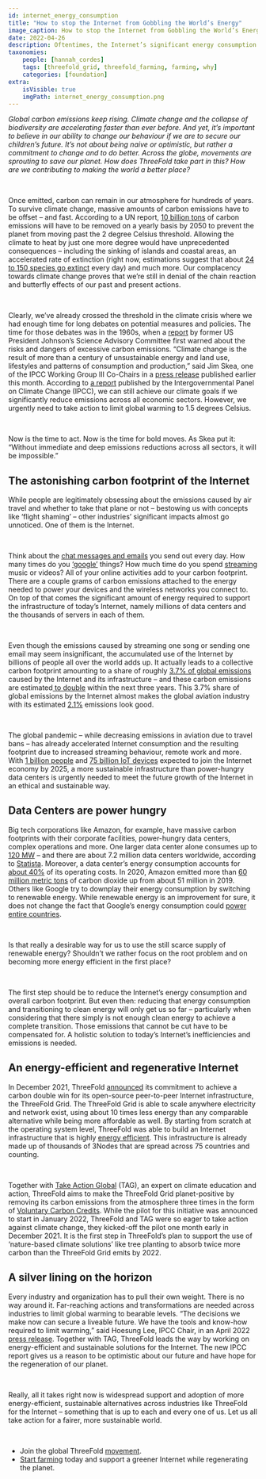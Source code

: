 ```yaml
---
id: internet_energy_consumption
title: "How to stop the Internet from Gobbling the World’s Energy"
image_caption: How to stop the Internet from Gobbling the World’s Energy
date: 2022-04-26
description: Oftentimes, the Internet’s significant energy consumption and climate impacts go unnoticed. At ThreeFold, we're leading the way by working on energy-efficient and sustainable solutions for the Internet.
taxonomies:
    people: [hannah_cordes]
    tags: [threefold_grid, threefold_farming, farming, why]
    categories: [foundation]
extra:
    isVisible: true
    imgPath: internet_energy_consumption.png
---
```


*Global carbon emissions keep rising. Climate change and the collapse of biodiversity are accelerating faster than ever before. And yet, it’s important to believe in our ability to change our behaviour if we are to secure our children’s future. It’s not about being naive or optimistic, but rather a commitment to change and to do better. Across the globe, movements are sprouting to save our planet. How does ThreeFold take part in this? How are we contributing to making the world a better place?*  

<br/>

Once emitted, carbon can remain in our atmosphere for hundreds of years. To survive climate change, massive amounts of carbon emissions have to be offset – and fast. According to a UN report, [10 billion tons](https://www.technologyreview.com/2021/07/08/1027908/carbon-removal-hype-is-a-dangerous-distraction-climate-change/) of carbon emissions will have to be removed on a yearly basis by 2050 to prevent the planet from moving past the 2 degree Celsius threshold. Allowing the climate to heat by just one more degree would have unprecedented consequences – including the sinking of islands and coastal areas, an accelerated rate of extinction (right now, estimations suggest that about [24 to 150 species go extinct](https://e360.yale.edu/features/global_extinction_rates_why_do_estimates_vary_so_wildly) every day) and much more. Our complacency towards climate change proves that we’re still in denial of the chain reaction and butterfly effects of our past and present actions.

<br/>

Clearly, we’ve already crossed the threshold in the climate crisis where we had enough time for long debates on potential measures and policies. The time for those debates was in the 1960s, when a [report](https://www.climatefiles.com/climate-change-evidence/presidents-report-atmospher-carbon-dioxide/) by former US President Johnson’s Science Advisory Committee first warned about the risks and dangers of excessive carbon emissions. “Climate change is the result of more than a century of unsustainable energy and land use, lifestyles and patterns of consumption and production,” said Jim Skea, one of the IPCC Working Group III Co-Chairs in a [press release](https://www.enviro.or.id/2022/04/ipcc-press-release/) published earlier this month. According to [a report](https://www.ipcc.ch/report/sixth-assessment-report-working-group-3/) published by the Intergovernmental Panel on Climate Change (IPCC), we can still achieve our climate goals if we significantly reduce emissions across all economic sectors. However, we urgently need to take action to limit global warming to 1.5 degrees Celsius.

<br/>

Now is the time to act. Now is the time for bold moves. As Skea put it: “Without immediate and deep emissions reductions across all sectors, it will be impossible.”

## The astonishing carbon footprint of the Internet

While people are legitimately obsessing about the emissions caused by air travel and whether to take that plane or not – bestowing us with concepts like ‘flight shaming’ – other industries’ significant impacts almost go unnoticed. One of them is the Internet.

<br/>

Think about the [chat messages and emails](https://carbonliteracy.com/the-carbon-cost-of-an-email/) you send out every day. How many times do you [‘google’](https://www.fastcompany.com/90171268/internet_impact_visualized) things? How much time do you spend [streaming](https://www.carbontrust.com/resources/carbon-impact-of-video-streaming) music or videos? All of your online activities add to your carbon footprint. There are a couple grams of carbon emissions attached to the energy needed to power your devices and the wireless networks you connect to. On top of that comes the significant amount of energy required to support the infrastructure of today’s Internet, namely millions of data centers and the thousands of servers in each of them.

<br/>

Even though the emissions caused by streaming one song or sending one email may seem insignificant, the accumulated use of the Internet by billions of people all over the world adds up. It actually leads to a collective carbon footprint amounting to a share of roughly [3.7% of global emissions](https://www.bbc.com/future/article/20200305-why-your-internet-habits-are-not-as-clean-as-you-think) caused by the Internet and its infrastructure – and these carbon emissions are estimated[ to double](https://www.bbc.com/future/article/20200305-why-your-internet-habits-are-not-as-clean-as-you-think) within the next three years. This 3.7% share of global emissions by the Internet almost makes the global aviation industry with its estimated [2.1%](https://www.atag.org/facts-figures.html) emissions look good.

<br/>

The global pandemic – while decreasing emissions in aviation due to travel bans – has already accelerated Internet consumption and the resulting footprint due to increased streaming behaviour, remote work and more. With [1 billion people](https://www.cisco.com/c/en/us/solutions/executive-perspectives/annual-internet-report/index.html) and [75 billion IoT devices](https://www.statista.com/statistics/471264/iot-number-of-connected-devices-worldwide/#:~:text=Internet%20of%20Things%20%2D%20number%20of%20connected%20devices%20worldwide%202015%2D2025&text=By%202025%2C%20forecasts%20suggest%20that,IoT%20installed%20base%20in%202019.) expected to join the Internet economy by 2025, a more sustainable infrastructure than power-hungry data centers is urgently needed to meet the future growth of the Internet in an ethical and sustainable way.

## Data Centers are power hungry

Big tech corporations like Amazon, for example, have massive carbon footprints with their corporate facilities, power-hungry data centers, complex operations and more. One larger data center alone consumes up to [120 MW](https://www.datacenterdynamics.com/en/opinions/from-the-sensor-to-the-data-center/) – and there are about 7.2 million data centers worldwide, according to [Statista](https://www.statista.com/statistics/500458/worldwide-datacenter-and-it-sites/). Moreover, a data center’s energy consumption accounts for [about 40%](https://www.datacenterdynamics.com/en/opinions/from-the-sensor-to-the-data-center/) of its operating costs. In 2020, Amazon emitted more than [60 million metric tons](https://sustainability.aboutamazon.com/environment/sustainable-operations/carbon-footprint) of carbon dioxide up from about 51 million in 2019. Others like Google try to downplay their energy consumption by switching to renewable energy. While renewable energy is an improvement for sure, it does not change the fact that Google’s energy consumption could [power entire countries](https://www.forbes.com/sites/robertbryce/2020/10/21/googles-dominance-is-fueled-by-zambia-size-amounts-of-electricity/).

<br/>

Is that really a desirable way for us to use the still scarce supply of renewable energy? Shouldn’t we rather focus on the root problem and on becoming more energy efficient in the first place?

<br/>

The first step should be to reduce the Internet’s energy consumption and overall carbon footprint. But even then: reducing that energy consumption and transitioning to clean energy will only get us so far – particularly when considering that there simply is not enough clean energy to achieve a complete transition. Those emissions that cannot be cut have to be compensated for. A holistic solution to today’s Internet’s inefficiencies and emissions is needed.

## An energy-efficient and regenerative Internet

In December 2021, ThreeFold [announced](https://www.prnewswire.com/news-releases/threefold-and-take-action-global-partner-to-bring-internet-access-to-1-billion-people-across-the-globe-301446693.html) its commitment to achieve a carbon double win for its open-source peer-to-peer Internet infrastructure, the ThreeFold Grid. The ThreeFold Grid is able to scale anywhere electricity and network exist, using about 10 times less energy than any comparable alternative while being more affordable as well. By starting from scratch at the operating system level, ThreeFold was able to build an Internet infrastructure that is highly [energy efficient](https://threefold.io/blog/post/for_our_planet/). This infrastructure is already made up of thousands of 3Nodes that are spread across 75 countries and counting.

<br/>

Together with [Take Action Global](https://forum.threefold.io/t/driving-regeneration-with-tag/2120?u=hannahcordes) (TAG), an expert on climate education and action, ThreeFold aims to make the ThreeFold Grid planet-positive by removing its carbon emissions from the atmosphere three times in the form of [Voluntary Carbon Credits](https://forum.threefold.io/t/threefold-on-track-to-be-planet-positive/2097?u=hannahcordes). While the pilot for this initiative was announced to start in January 2022, ThreeFold and TAG were so eager to take action against climate change, they kicked-off the pilot one month early in December 2021. It is the first step in ThreeFold’s plan to support the use of ‘nature-based climate solutions’ like tree planting to absorb twice more carbon than the ThreeFold Grid emits by 2022. 

## A silver lining on the horizon

Every industry and organization has to pull their own weight. There is no way around it. Far-reaching actions and transformations are needed across industries to limit global warming to bearable levels. “The decisions we make now can secure a liveable future. We have the tools and know-how required to limit warming,” said Hoesung Lee, IPCC Chair, in an April 2022 [press release](https://www.enviro.or.id/2022/04/ipcc-press-release/). Together with TAG, ThreeFold leads the way by working on energy-efficient and sustainable solutions for the Internet. The new IPCC report gives us a reason to be optimistic about our future and have hope for the regeneration of our planet.

<br/>

Really, all it takes right now is widespread support and adoption of more energy-efficient, sustainable alternatives across industries like ThreeFold for the Internet – something that is up to each and every one of us. Let us all take action for a fairer, more sustainable world.

<br/>

* Join the global ThreeFold [movement](https://t.me/threefold).
* [Start farming](https://library.threefold.me/info/threefold#/tfgrid/farming/threefold__farming_intro) today and support a greener Internet while regenerating the planet.
